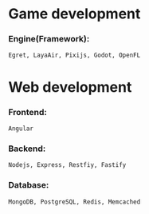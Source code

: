 # Game development

###	Engine(Framework): 
	Egret, LayaAir, Pixijs, Godot, OpenFL

# Web development

###	Frontend:
	Angular

###	Backend: 	
	Nodejs, Express, Restfiy, Fastify

###	Database:
	MongoDB, PostgreSQL, Redis, Memcached

